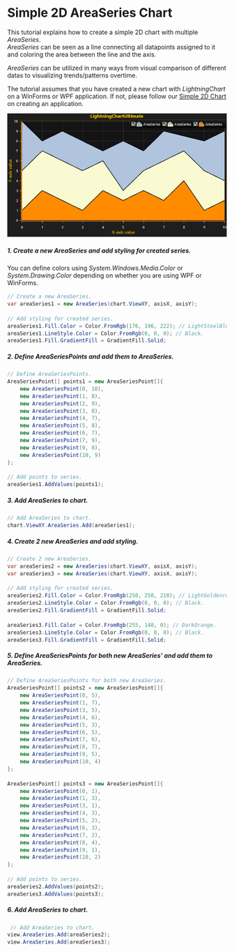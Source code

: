 # Simple 2D AreaSeries Chart

This tutorial explains how to create a simple 2D chart with multiple *AreaSeries*.  
*AreaSeries* can be seen as a line connecting all datapoints assigned to it and coloring the area between the line and the axis.

*AreaSeries* can be utilized in many ways from visual comparison of different datas to visualizing trends/patterns overtime.  

The tutorial assumes that you have created a new chart with *LightningChart* on a WinForms or WPF application. If not, please follow our [Simple 2D Chart](https://www.arction.com/tutorials/#/lcu_tutorial_simple2Dchart_01) on creating an application.

![chart with area series 2d winforms wpf](./assets/chart-area-series-2d-winforms-wpf.PNG)

##### 1. Create a new AreaSeries and add styling for created series.

You can define colors using *System.Windows.Media.Color* or *System.Drawing.Color* depending on whether you are using WPF or WinForms.

```csharp
// Create a new AreaSeries.
var areaSeries1 = new AreaSeries(chart.ViewXY, axisX, axisY);

// Add styling for created series.
areaSeries1.Fill.Color = Color.FromRgb(176, 196, 222); // LightSteelBlue.
areaSeries1.LineStyle.Color = Color.FromRgb(0, 0, 0); // Black.
areaSeries1.Fill.GradientFill = GradientFill.Solid;
```

##### 2. Define AreaSeriesPoints and add them to AreaSeries.

```csharp
// Define AreaSeriesPoints.
AreaSeriesPoint[] points1 = new AreaSeriesPoint[]{
    new AreaSeriesPoint(0, 10),
    new AreaSeriesPoint(1, 8),
    new AreaSeriesPoint(2, 9),
    new AreaSeriesPoint(3, 8),
    new AreaSeriesPoint(4, 7),
    new AreaSeriesPoint(5, 8),
    new AreaSeriesPoint(6, 7),
    new AreaSeriesPoint(7, 9),
    new AreaSeriesPoint(9, 8),
    new AreaSeriesPoint(10, 9)
};

// Add points to series.
areaSeries1.AddValues(points1);
```

##### 3. Add AreaSeries to chart.

```csharp
// Add AreaSeries to chart.
chart.ViewXY.AreaSeries.Add(areaSeries1);
```

##### 4. Create 2 new AreaSeries and add styling.

```csharp
// Create 2 new AreaSeries.
var areaSeries2 = new AreaSeries(chart.ViewXY, axisX, axisY);
var areaSeries3 = new AreaSeries(chart.ViewXY, axisX, axisY);

// Add styling for created series.
areaSeries2.Fill.Color = Color.FromRgb(250, 250, 210); // LightGoldenrodYellow.
areaSeries2.LineStyle.Color = Color.FromRgb(0, 0, 0); // Black.
areaSeries2.Fill.GradientFill = GradientFill.Solid;

areaSeries3.Fill.Color = Color.FromRgb(255, 140, 0); // DarkOrange.
areaSeries3.LineStyle.Color = Color.FromRgb(0, 0, 0); // Black. 
areaSeries3.Fill.GradientFill = GradientFill.Solid;
```

##### 5. Define AreaSeriesPoints for both new AreaSeries' and add them to AreaSeries.

```csharp
// Define AreaSeriesPoints for both new AreaSeries.
AreaSeriesPoint[] points2 = new AreaSeriesPoint[]{
    new AreaSeriesPoint(0, 5),
    new AreaSeriesPoint(1, 7),
    new AreaSeriesPoint(3, 5),
    new AreaSeriesPoint(4, 6),
    new AreaSeriesPoint(5, 3),
    new AreaSeriesPoint(6, 5),
    new AreaSeriesPoint(7, 6),
    new AreaSeriesPoint(8, 7),
    new AreaSeriesPoint(9, 5),
    new AreaSeriesPoint(10, 4)
};

AreaSeriesPoint[] points3 = new AreaSeriesPoint[]{
    new AreaSeriesPoint(0, 1),
    new AreaSeriesPoint(1, 3),
    new AreaSeriesPoint(3, 1),
    new AreaSeriesPoint(4, 3),
    new AreaSeriesPoint(5, 2),
    new AreaSeriesPoint(6, 3),
    new AreaSeriesPoint(7, 2),
    new AreaSeriesPoint(8, 4),
    new AreaSeriesPoint(9, 1),
    new AreaSeriesPoint(10, 2)
};

// Add points to series.
areaSeries2.AddValues(points2);
areaSeries3.AddValues(points3);
```

##### 6. Add AreaSeries to chart.

```csharp
 // Add AreaSeries to chart.
view.AreaSeries.Add(areaSeries2);
view.AreaSeries.Add(areaSeries3);
```
